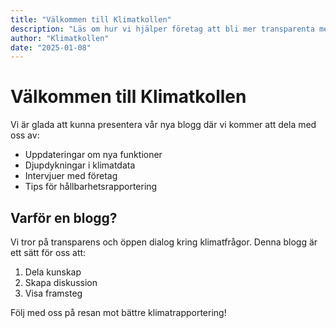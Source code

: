 ```yaml
---
title: "Välkommen till Klimatkollen"
description: "Läs om hur vi hjälper företag att bli mer transparenta med sina klimatdata"
author: "Klimatkollen"
date: "2025-01-08"
---
```


# Välkommen till Klimatkollen

Vi är glada att kunna presentera vår nya blogg där vi kommer att dela med oss av:

- Uppdateringar om nya funktioner
- Djupdykningar i klimatdata
- Intervjuer med företag
- Tips för hållbarhetsrapportering

## Varför en blogg?

Vi tror på transparens och öppen dialog kring klimatfrågor. Denna blogg är ett sätt för oss att:

1. Dela kunskap
2. Skapa diskussion
3. Visa framsteg

Följ med oss på resan mot bättre klimatrapportering!
